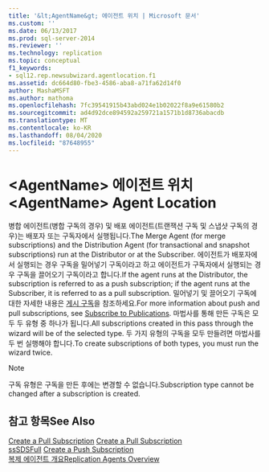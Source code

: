 ```yaml
---
title: '&lt;AgentName&gt; 에이전트 위치 | Microsoft 문서'
ms.custom: ''
ms.date: 06/13/2017
ms.prod: sql-server-2014
ms.reviewer: ''
ms.technology: replication
ms.topic: conceptual
f1_keywords:
- sql12.rep.newsubwizard.agentlocation.f1
ms.assetid: dc664d80-fbe3-4586-aba8-a71fa62d14f0
author: MashaMSFT
ms.author: mathoma
ms.openlocfilehash: 7fc39541915b43abd024e1b02022f8a9e61580b2
ms.sourcegitcommit: ad4d92dce894592a259721a1571b1d8736abacdb
ms.translationtype: MT
ms.contentlocale: ko-KR
ms.lasthandoff: 08/04/2020
ms.locfileid: "87648955"
---
```

# <a name="ltagentnamegt-agent-location"></a><span data-ttu-id="86818-102">&lt;AgentName&gt; 에이전트 위치</span><span class="sxs-lookup"><span data-stu-id="86818-102">&lt;AgentName&gt; Agent Location</span></span>
  <span data-ttu-id="86818-103">병합 에이전트(병합 구독의 경우) 및 배포 에이전트(트랜잭션 구독 및 스냅샷 구독의 경우)는 배포자 또는 구독자에서 실행됩니다.</span><span class="sxs-lookup"><span data-stu-id="86818-103">The Merge Agent (for merge subscriptions) and the Distribution Agent (for transactional and snapshot subscriptions) run at the Distributor or at the Subscriber.</span></span> <span data-ttu-id="86818-104">에이전트가 배포자에서 실행되는 경우 구독을 밀어넣기 구독이라고 하고 에이전트가 구독자에서 실행되는 경우 구독을 끌어오기 구독이라고 합니다.</span><span class="sxs-lookup"><span data-stu-id="86818-104">If the agent runs at the Distributor, the subscription is referred to as a push subscription; if the agent runs at the Subscriber, it is referred to as a pull subscription.</span></span> <span data-ttu-id="86818-105">밀어넣기 및 끌어오기 구독에 대한 자세한 내용은 [게시 구독](subscribe-to-publications.md)을 참조하세요.</span><span class="sxs-lookup"><span data-stu-id="86818-105">For more information about push and pull subscriptions, see [Subscribe to Publications](subscribe-to-publications.md).</span></span> <span data-ttu-id="86818-106">마법사를 통해 만든 구독은 모두 두 유형 중 하나가 됩니다.</span><span class="sxs-lookup"><span data-stu-id="86818-106">All subscriptions created in this pass through the wizard will be of the selected type.</span></span> <span data-ttu-id="86818-107">두 가지 유형의 구독을 모두 만들려면 마법사를 두 번 실행해야 합니다.</span><span class="sxs-lookup"><span data-stu-id="86818-107">To create subscriptions of both types, you must run the wizard twice.</span></span>  
  
> [!NOTE]  
>  <span data-ttu-id="86818-108">구독 유형은 구독을 만든 후에는 변경할 수 없습니다.</span><span class="sxs-lookup"><span data-stu-id="86818-108">Subscription type cannot be changed after a subscription is created.</span></span>  
  
## <a name="see-also"></a><span data-ttu-id="86818-109">참고 항목</span><span class="sxs-lookup"><span data-stu-id="86818-109">See Also</span></span>  
 <span data-ttu-id="86818-110">[Create a Pull Subscription](create-a-pull-subscription.md) </span><span class="sxs-lookup"><span data-stu-id="86818-110">[Create a Pull Subscription](create-a-pull-subscription.md) </span></span>  
 <span data-ttu-id="86818-111">[ssSDSFull](create-a-push-subscription.md) </span><span class="sxs-lookup"><span data-stu-id="86818-111">[Create a Push Subscription](create-a-push-subscription.md) </span></span>  
 [<span data-ttu-id="86818-112">복제 에이전트 개요</span><span class="sxs-lookup"><span data-stu-id="86818-112">Replication Agents Overview</span></span>](agents/replication-agents-overview.md)  
  
  
